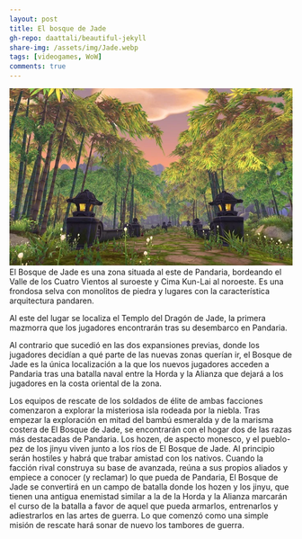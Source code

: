 ```yaml
---
layout: post
title: El bosque de Jade
gh-repo: daattali/beautiful-jekyll
share-img: /assets/img/Jade.webp
tags: [videogames, WoW]
comments: true
---
```

![](/assets/img/Jade2.webp)
El Bosque de Jade es una zona situada al este de Pandaria, bordeando el Valle de los Cuatro Vientos al suroeste y Cima Kun-Lai al noroeste. Es una frondosa selva con monolitos de piedra y lugares con la característica arquitectura pandaren.

Al este del lugar se localiza el Templo del Dragón de Jade, la primera mazmorra que los jugadores encontrarán tras su desembarco en Pandaria.

Al contrario que sucedió en las dos expansiones previas, donde los jugadores decidían a qué parte de las nuevas zonas querían ir, el Bosque de Jade es la única localización a la que los nuevos jugadores acceden a Pandaria tras una batalla naval entre la Horda y la Alianza que dejará a los jugadores en la costa oriental de la zona.

Los equipos de rescate de los soldados de élite de ambas facciones comenzaron a explorar la misteriosa isla rodeada por la niebla. Tras empezar la exploración en mitad del bambú esmeralda y de la marisma costera de El Bosque de Jade, se encontrarán con el hogar dos de las razas más destacadas de Pandaria. Los hozen, de aspecto monesco, y el pueblo-pez de los jinyu viven junto a los ríos de El Bosque de Jade. Al principio serán hostiles y habrá que trabar amistad con los nativos. Cuando la facción rival construya su base de avanzada, reúna a sus propios aliados y empiece a conocer (y reclamar) lo que pueda de Pandaria, El Bosque de Jade se convertirá en un campo de batalla donde los hozen y los jinyu, que tienen una antigua enemistad similar a la de la Horda y la Alianza marcarán el curso de la batalla a favor de aquel que pueda armarlos, entrenarlos y adiestrarlos en las artes de guerra. Lo que comenzó como una simple misión de rescate hará sonar de nuevo los tambores de guerra.

